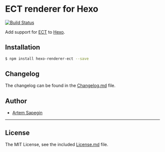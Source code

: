 # ECT renderer for Hexo

[![Build Status](https://travis-ci.org/sapegin/hexo-renderer-ect.png)](https://travis-ci.org/sapegin/hexo-renderer-ect)

Add support for [ECT](http://ectjs.com/) to [Hexo](http://hexo.io/).

## Installation

``` bash
$ npm install hexo-renderer-ect --save
```

## Changelog

The changelog can be found in the [Changelog.md](Changelog.md) file.

## Author

* [Artem Sapegin](http://sapegin.me/)

---

## License

The MIT License, see the included [License.md](License.md) file.
